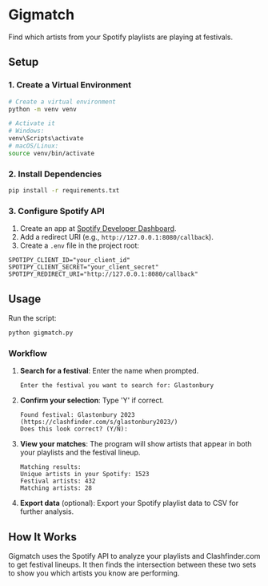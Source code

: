 # Gigmatch

Find which artists from your Spotify playlists are playing at festivals.

## Setup

### 1. Create a Virtual Environment

```bash
# Create a virtual environment
python -m venv venv

# Activate it
# Windows:
venv\Scripts\activate
# macOS/Linux:
source venv/bin/activate
```

### 2. Install Dependencies

```bash
pip install -r requirements.txt
```

### 3. Configure Spotify API

1. Create an app at [Spotify Developer Dashboard](https://developer.spotify.com/dashboard/).
2. Add a redirect URI (e.g., `http://127.0.0.1:8080/callback`).
3. Create a `.env` file in the project root:

```env
SPOTIPY_CLIENT_ID="your_client_id"
SPOTIPY_CLIENT_SECRET="your_client_secret"
SPOTIPY_REDIRECT_URI="http://127.0.0.1:8080/callback"
```

## Usage

Run the script:

```bash
python gigmatch.py
```

### Workflow

1. **Search for a festival**: Enter the name when prompted.
   ```
   Enter the festival you want to search for: Glastonbury
   ```

2. **Confirm your selection**: Type 'Y' if correct.
   ```
   Found festival: Glastonbury 2023 (https://clashfinder.com/s/glastonbury2023/)
   Does this look correct? (Y/N):
   ```

3. **View your matches**: The program will show artists that appear in both your playlists and the festival lineup.
   ```
   Matching results:
   Unique artists in your Spotify: 1523
   Festival artists: 432
   Matching artists: 28
   ```

4. **Export data** (optional): Export your Spotify playlist data to CSV for further analysis.

## How It Works

Gigmatch uses the Spotify API to analyze your playlists and Clashfinder.com to get festival lineups. It then finds the intersection between these two sets to show you which artists you know are performing.